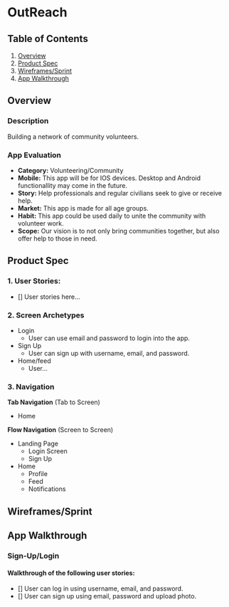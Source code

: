 # OutReach

## Table of Contents
1. [Overview](#Overview)
2. [Product Spec](#Product-Spec)
3. [Wireframes/Sprint](#Wireframes/Sprint)
4. [App Walkthrough](#App-Walkthrough)

## Overview
### Description
Building a network of community volunteers.

### App Evaluation

- **Category:** Volunteering/Community
- **Mobile:** This app will be for IOS devices. Desktop and Android functionallity may come in the future.
- **Story:** Help professionals and regular civilians seek to give or receive help. 
- **Market:** This app is made for all age groups.
- **Habit:** This app could be used daily to unite the community with volunteer work. 
- **Scope:** Our vision is to not only bring communities together, but also offer help to those in need. 

## Product Spec

### 1. User Stories:
- [] User stories here...

### 2. Screen Archetypes

* Login
   * User can use email and password to login into the app.
* Sign Up
    * User can sign up with username, email, and password.
* Home/feed
   * User...

### 3. Navigation

**Tab Navigation** (Tab to Screen)

* Home

**Flow Navigation** (Screen to Screen)

* Landing Page
   * Login Screen
   * Sign Up
* Home
   * Profile
   * Feed
   * Notifications
   
 ## Wireframes/Sprint
 [//]: <> (<img src="" width=600>)

## App Walkthrough

### Sign-Up/Login

#### Walkthrough of the following user stories:
  - [] User can log in using username, email, and password.
  - [] User can sign up using email, password and upload photo.
  
[//]: <> (<img src='' title='Video Walkthrough' width='' alt='Video Walkthrough' />)
